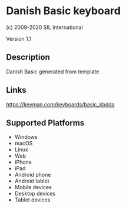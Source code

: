 Danish Basic keyboard
==============

(c) 2009-2020 SIL International

Version 1.1

Description
-----------

Danish Basic generated from template

Links
-----
https://keyman.com/keyboards/basic_kbdda

Supported Platforms
-------------------
 * Windows
 * macOS
 * Linux
 * Web
 * iPhone
 * iPad
 * Android phone
 * Android tablet
 * Mobile devices
 * Desktop devices
 * Tablet devices

